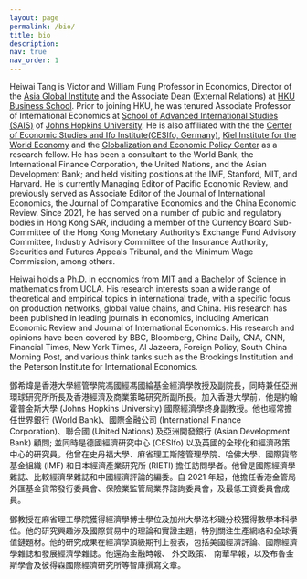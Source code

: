 ```yaml
---
layout: page
permalink: /bio/
title: bio
description: 
nav: true
nav_order: 1
---
```



 
Heiwai Tang is Victor and William Fung Professor in Economics, Director of the <a href='https://www.asiaglobalinstitute.hku.hk/' target="_blank">Asia Global Institute</a> and the Associate Dean (External Relations) at <a href='https://www.hkubs.hku.hk/glocal/' target="_blank">HKU Business School</a>. Prior to joining HKU, he was tenured Associate Professor of International Economics at <a href="https://www.sais-jhu.edu/" target="_blank">School of Advanced International Studies (SAIS)</a> of <a href="https://www.jhu.edu/" target="_blank">Johns Hopkins University</a>. He is also affiliated with the the <a href="https://www.cesifo-group.de/ifoHome/CESifo-Group/ces.html" target="_blank">Center of Economic Studies and Ifo Institute(CESIfo, Germany)</a>, <a href="https://www.ifw-kiel.de/" target="_blank">Kiel Institute for the World Economy</a> and the <a href="http://www.nottingham.ac.uk/gep/index.aspx" target="_blank">Globalization and Economic Policy Center</a> as a research fellow. He has been a consultant to the World Bank, the International Finance Corporation, the United Nations, and the Asian Development Bank; and held visiting positions at the IMF, Stanford, MIT, and Harvard. He is currently Managing Editor of Pacific Economic Review, and previously served as Associate Editor of the Journal of International Economics, the Journal of Comparative Economics and the China Economic Review. Since 2021, he has served on a number of public and regulatory bodies in Hong Kong SAR, including a member of the Currency Board Sub-Committee of the Hong Kong Monetary Authority’s Exchange Fund Advisory Committee, Industry Advisory Committee of the Insurance Authority, Securities and Futures Appeals Tribunal, and the Minimum Wage Commission, among others.

Heiwai holds a Ph.D. in economics from MIT and a Bachelor of Science in mathematics from UCLA. His research interests span a wide range of theoretical and empirical topics in international trade, with a specific focus on production networks, global value chains, and China. His research has been published in leading journals in economics, including American Economic Review and Journal of International Economics. His research and opinions have been covered by BBC, Bloomberg, China Daily, CNA, CNN, Financial Times, New York Times, Al Jazeera, Foreign Policy, South China Morning Post, and various think tanks such as the Brookings Institution and the Peterson Institute for International Economics.

​
鄧希煒是香港大學經管學院馮國經馮國綸基金經濟學教授及副院長，同時兼任亞洲環球研究所所長及香港經濟及商業策略研究所副所長。加入香港大學前，他是約翰霍普金斯大學 (Johns Hopkins University) 國際經濟學终身副教授。他也經常擔任世界銀行 (World Bank)、國際金融公司 (International Finance Corporation)、聯合國 (United Nations) 及亞洲開發銀行 (Asian Development Bank) 顧問; 並同時是德國經濟研究中心 (CESIfo) 以及英國的全球化和經濟政策中心的研究員。他曾在史丹福大學、麻省理工斯隆管理學院、哈佛大學、國際貨幣基金組織 (IMF) 和日本經濟產業研究所 (RIETI) 擔任訪問學者。他曾是國際經濟學雜誌、比較經濟學雜誌和中國經濟評論的編委。自 2021 年起，他擔任香港金管局外匯基金貨幣發行委員會、保險業監管局業界諮詢委員會，及最低工資委員會成員。
 
鄧教授在麻省理工學院獲得經濟學博士學位及加州大學洛杉磯分校獲得數學本科學位。他的研究興趣涉及國際貿易中的理論和實證主題，特別關注生產網絡和全球價值鏈題材。他的研究成果在經濟學頂級期刊上發表，包括美國經濟評論、國際經濟學雜誌和發展經濟學雜誌。他還為金融時報、 外交政策、 南華早報，以及布魯金斯學會及彼得森國際經濟研究所等智庫撰寫文章。
